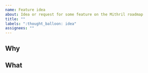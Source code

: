 ```yaml
---
name: Feature idea
about: Idea or request for some feature on the Mithril roadmap
title: ""
labels: ":thought_balloon: idea"
assignees: ""
---
```


## Why

<!-- Explain why you (or the user) need/want this (e.g. problem, challenge, pain, benefit) -->

## What

<!-- Explain what this is roughly about (e.g. description of a new API endpoint or message format). -->